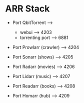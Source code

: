 # ARR Stack

- Port QbitTorrent -->

  - webui --> 4203
  - torrenting port --> 6881

- Port Prowlarr (crawler) --> 4204

- Port Sonarr (shows) --> 4205

- Port Radarr (movies) --> 4206

- Port Lidarr (music) --> 4207

- Port Readarr (books) --> 4208

- Port Homarr (hub) --> 4209
